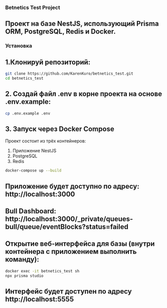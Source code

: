 ### Betnetics Test Project

## Проект на базе NestJS, использующий Prisma ORM, PostgreSQL, Redis и Docker.

### Установка

## 1.Клонируй репозиторий:

```bash
git clone https://github.com/KarenKuro/betnetics_test.git
cd betnetics_test
```

## 2. Создай файл .env в корне проекта на основе .env.example:

```bash
cp .env.example .env
```

## 3. Запуск через Docker Compose

Проект состоит из трёх контейнеров:

1.  Приложение NestJS
2.  PostgreSQL
3.  Redis

```bash
docker-compose up --build
```

## Приложение будет доступно по адресу: http://localhost:3000

## Bull Dashboard: http://localhost:3000/_private/queues-bull/queue/eventBlocks?status=failed

## Открытие веб-интерфейса для базы (внутри контейнера с приложением выполнить команду):

```bash
docker exec -it betnetics_test sh
npx prisma studio
```

## Интерфейс будет доступен по адресу http://localhost:5555
